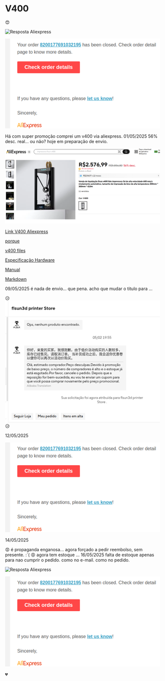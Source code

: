 # V400
:heart_eyes:

![Resposta Aliexpress](email_promoçao.png)

![Resposta Aliexpress](closeorder.png)


Há com super promoção comprei um v400 via aliexpress. 01/05/2025
56% desc. real... ou não? hoje em preparação de envio.

![compraatual](compra.png)

[Link V400 Aliexpress](https://pt.aliexpress.com/item/1005008874607143.html?spm=a2g0o.order_list.order_list_main.5.4b9ecaa4ZW68mv&gatewayAdapt=glo2bra"Link")


[porque](GitHubFLSunV400.md)

[v400 files](linksV400.md)

[Especificação Hardware](HardwareFLSunV400.md)

[Manual](https://github.com/eeichhorn/Flsun-v400/blob/main/original-v400-USB-files/FlsunV400%20English%20Instruction%20Manual.pdf "Manual.Pdf")



[Markdown](https://docs.github.com/pt/get-started/writing-on-github/getting-started-with-writing-and-formatting-on-github/basic-writing-and-formatting-syntax "Markdownlink")


09/05/2025 é nada de envio... que pena. acho que mudar o titulo para ...

:disappointed_relieved:
![Resposta Vendedor](resposta.png)
:disappointed_relieved:

12/05/2025

![Resposta Aliexpress](closeorder.png)

14/05/2025


:rage: 
é propaganda enganosa... agora forçado a pedir reembolso, sem presente. :´( 
:rage:
agora tem estoque ... 16/05/2025 falta de estoque apenas para nao cumprir o pedido. como no e-mail. como no pedido.

![Resposta Aliexpress](email_promoçao.png)

![Resposta Aliexpress](closeorder.png)

:broken_heart:
